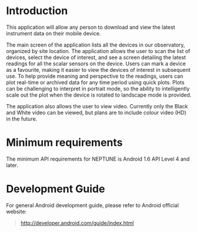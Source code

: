 # Introduction #

This application will allow any person to download and view the latest instrument data on their mobile device.

The main screen of the application lists all the devices in our observatory, organized by site location.  The application allows the user to scan the list of devices, select the device of interest, and see a screen detailing the latest readings for all the scalar sensors on the device.  Users can mark a device as a favourite, making it easier to view the devices of interest in subsequent use.  To help provide meaning and perspective to the readings, users can plot real-time or archived data for any time period using quick plots. Plots can be challenging to interpret in portrait mode, so the ability to intelligently scale out the plot when the device is rotated to landscape mode is provided.

The application also allows the user to view video.  Currently only the Black and White video can be viewed, but plans are to include colour video (HD) in the future.

# Minimum requirements #

The minimum API requirements for NEPTUNE is Android 1.6 API Level 4 and later.

# Development Guide #

For general Android development guide, please refer to Android official website:

> http://developer.android.com/guide/index.html